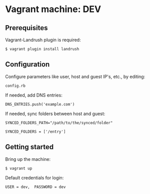 # Vagrant machine: DEV
## Prerequisites
Vagrant-Landrush plugin is required:

    $ vagrant plugin install landrush
    
## Configuration
Configure parameters like user, host and guest IP's, etc., by editing:

    config.rb

If needed, add DNS entries:

    DNS_ENTRIES.push('example.com')

If needed, sync folders between host and guest:

    SYNCED_FOLDERS_PATH="/path/to/the/synced/folder"

    SYNCED_FOLDERS = ['/entry']

## Getting started
Bring up the machine:

    $ vagrant up

Default credentials for login:

    USER = dev,  PASSWORD = dev

